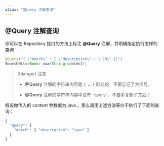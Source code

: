 ```yaml
---
alias: "@Query 注解查询"
---
```


## @Query 注解查询

你可以在 Repository 接口的方法上标注 **@Query** 注解，并明确指定执行怎样的查询：

```java
@Query("{ \"match\" : { \"description\" : \"?0\" }}")
SearchHits<Book> xxx(String content);
```

> [!danger] 注意
> - **@Query** 注解的字符串内容是 `{ … }` 形式的，不要忘记了大括号。
> 
> - **@Query** 注解的字符串内容中没有 `"query"`，不要多复制了东西；

假设你传入的 content 参数值为 java ，那么调用上述方法等价于执行了下面的查询：

```js
{
  "query": {
    "match": { "description": "java" }
  }
}
```
